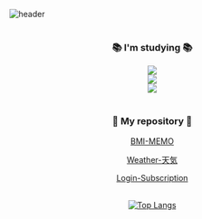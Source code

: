 
![header](https://capsule-render.vercel.app/api?type=waving&color=gradient&height=200&section=header&text=Hello%20%20%20I'm%20JAEYOUNG%20KIM&fontSize=50)<br/> <br/> 

<div align="center">

      
### **📚 I'm studying 📚**
      
<img src="https://img.shields.io/badge/android-3DDC84?style=for-the-badge&logo=android&logoColor=white"><br/>
<img src="https://img.shields.io/badge/kotlin-7F52FF?style=for-the-badge&logo=kotlin&logoColor=white"><br/>
<img src="https://img.shields.io/badge/java-007396?style=for-the-badge&logo=java&logoColor=white"><br/> <br/>   
       
     
      
### **📂 My repository 📂**
      
[BMI-MEMO](https://github.com/KIM-Git-Hub/BMI-MEMO)
      
[Weather-天気](https://github.com/KIM-Git-Hub/WeatherAPP)
      
[Login-Subscription](https://github.com/KIM-Git-Hub/Login-Subscription)<br/> <br/>   
      



[![Top Langs](https://github-readme-stats.vercel.app/api/top-langs/?username=KIM-Git-Hub&layout=compact)](https://github.com/KIM-Git-Hub/github-readme-stats)
</div>

<!--
**KIM-Git-Hub/KIM-Git-Hub** is a ✨ _special_ ✨ repository because its `README.md` (this file) appears on your GitHub profile.

Here are some ideas to get you started:

- 🔭 I’m currently working on ...
- 🌱 I’m currently learning ...
- 👯 I’m looking to collaborate on ...
- 🤔 I’m looking for help with ...
- 💬 Ask me about ...
- 📫 How to reach me: ...
- 😄 Pronouns: ...
- ⚡ Fun fact: ...
-->
